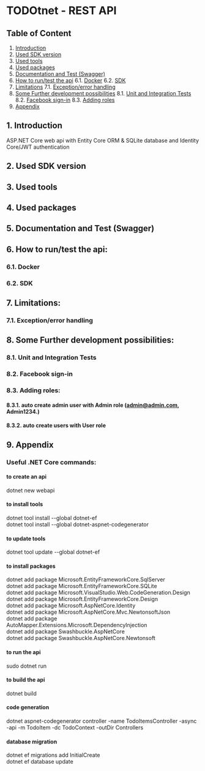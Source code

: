 # TODOtnet - REST API
## Table of Content
1. [Introduction](#introduction)
2. [Used SDK version](#used-sdk-version)
3. [Used tools](#used-tools)
4. [Used packages](#used-packages)
5. [Documentation and Test (Swagger)](#documentation-and-test-swagger)
6. [How to run/test the api](#how-to-run-test-the-api:)
	6.1. [Docker](#docker)
	6.2. [SDK](#sdk)
7. [Limitations](#limitations)
    7.1. [Exception/error handling](#exception-error-handling)
8. [Some Further development possibilities](#some-further-development-possibilities)
	8.1. [Unit and Integration Tests](#unit-and-integration-tests)
	8.2. [Facebook sign-in](#facebook-sign-in)
	8.3. [Adding roles](#adding-roles)
9. [Appendix](#appendix)

## 1. Introduction <a name="introduction"></a>
ASP.NET Core web api with Entity Core ORM & SQLite database and Identity Core/JWT authentication
## 2. Used SDK version
## 3. Used tools
## 4. Used packages
## 5. Documentation and Test (Swagger)
## 6. How to run/test the api:
### 6.1. Docker
### 6.2. SDK
## 7. Limitations:
### 7.1. Exception/error handling
## 8. Some Further development possibilities:
### 8.1. Unit and Integration Tests
### 8.2. Facebook sign-in
### 8.3. Adding roles:
#### 8.3.1. auto create admin user with Admin role (admin@admin.com, Admin1234.)
#### 8.3.2. auto create users with User role

## 9. Appendix
### Useful .NET Core commands:
#### to create an api
dotnet new webapi

#### to install tools
dotnet tool install --global dotnet-ef\
dotnet tool install --global dotnet-aspnet-codegenerator

#### to update tools
dotnet tool update --global dotnet-ef

#### to install packages
dotnet add package Microsoft.EntityFrameworkCore.SqlServer\
dotnet add package Microsoft.EntityFrameworkCore.SQLite\
dotnet add package Microsoft.VisualStudio.Web.CodeGeneration.Design\
dotnet add package Microsoft.EntityFrameworkCore.Design\
dotnet add package Microsoft.AspNetCore.Identity\
dotnet add package Microsoft.AspNetCore.Mvc.NewtonsoftJson\
dotnet add package AutoMapper.Extensions.Microsoft.DependencyInjection\
dotnet add package Swashbuckle.AspNetCore\
dotnet add package Swashbuckle.AspNetCore.Newtonsoft

#### to run the api
sudo dotnet run

#### to build the api
dotnet build

#### code generation
dotnet aspnet-codegenerator controller -name TodoItemsController -async -api -m TodoItem -dc TodoContext -outDir Controllers

#### database migration
dotnet ef migrations add InitialCreate\
dotnet ef database update
